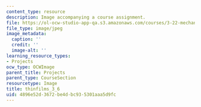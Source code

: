 ```yaml
---
content_type: resource
description: Image accompanying a course assignment.
file: https://ol-ocw-studio-app-qa.s3.amazonaws.com/courses/3-22-mechanical-behavior-of-materials-spring-2008/4896e52d3672be4dbc935301aaa5d9fc_thinfilms_3_6.jpg
file_type: image/jpeg
image_metadata:
  caption: ''
  credit: ''
  image-alt: ''
learning_resource_types:
- Projects
ocw_type: OCWImage
parent_title: Projects
parent_type: CourseSection
resourcetype: Image
title: thinfilms_3_6
uid: 4896e52d-3672-be4d-bc93-5301aaa5d9fc
---
```

